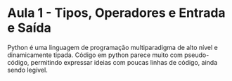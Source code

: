 # Aula 1 - Tipos, Operadores e Entrada e Saída

Python é uma linguagem de programação multiparadigma de alto nível e dinamicamente tipada. Código em python parece muito com pseudo-código, permitindo expressar ideias com poucas linhas de código, ainda sendo legível. 

